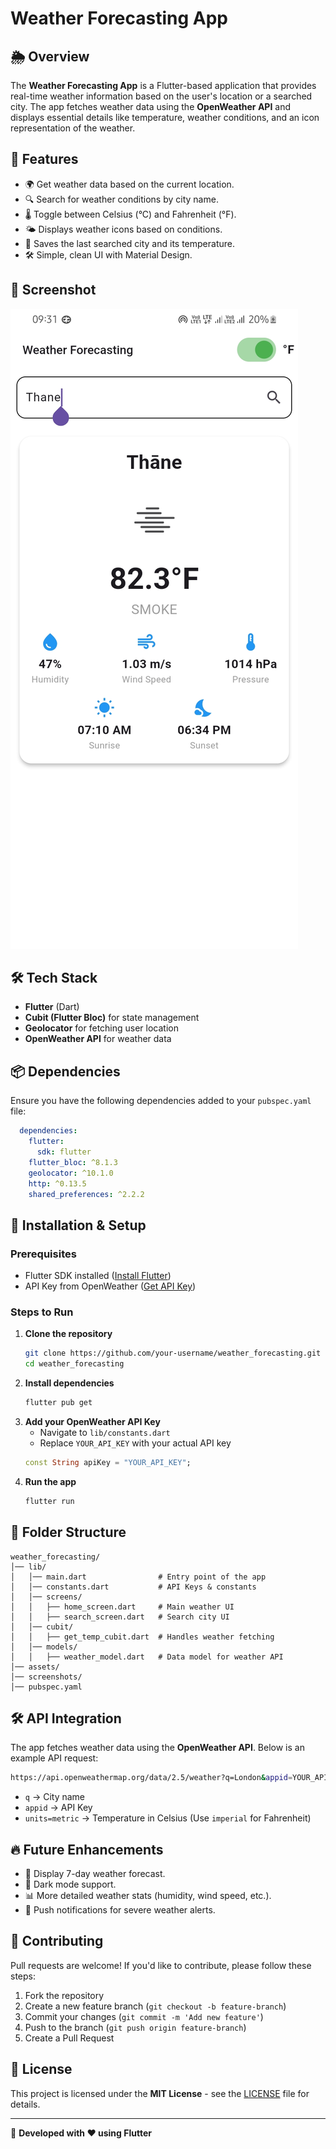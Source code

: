 # Weather Forecasting App

## 🌦 Overview
The **Weather Forecasting App** is a Flutter-based application that provides real-time weather information based on the user's location or a searched city. The app fetches weather data using the **OpenWeather API** and displays essential details like temperature, weather conditions, and an icon representation of the weather.

## 🚀 Features
- 🌍 Get weather data based on the current location.
- 🔍 Search for weather conditions by city name.
- 🌡 Toggle between Celsius (°C) and Fahrenheit (°F).
- 🌤 Displays weather icons based on conditions.
- 💾 Saves the last searched city and its temperature.
- 🛠 Simple, clean UI with Material Design.

## 📸 Screenshot  
![Home Screen](./assets/home.jpg)

## 🛠 Tech Stack
- **Flutter** (Dart)
- **Cubit (Flutter Bloc)** for state management
- **Geolocator** for fetching user location
- **OpenWeather API** for weather data

## 📦 Dependencies
Ensure you have the following dependencies added to your `pubspec.yaml` file:
```yaml
  dependencies:
    flutter:
      sdk: flutter
    flutter_bloc: ^8.1.3
    geolocator: ^10.1.0
    http: ^0.13.5
    shared_preferences: ^2.2.2
```

## 🔧 Installation & Setup
### Prerequisites
- Flutter SDK installed ([Install Flutter](https://docs.flutter.dev/get-started/install))
- API Key from OpenWeather ([Get API Key](https://home.openweathermap.org/api_keys))

### Steps to Run
1. **Clone the repository**
   ```sh
   git clone https://github.com/your-username/weather_forecasting.git
   cd weather_forecasting
   ```
2. **Install dependencies**
   ```sh
   flutter pub get
   ```
3. **Add your OpenWeather API Key**
   - Navigate to `lib/constants.dart`
   - Replace `YOUR_API_KEY` with your actual API key
   ```dart
   const String apiKey = "YOUR_API_KEY";
   ```
4. **Run the app**
   ```sh
   flutter run
   ```

## 📜 Folder Structure
```
weather_forecasting/
│── lib/
│   │── main.dart                # Entry point of the app
│   │── constants.dart           # API Keys & constants
│   │── screens/
│   │   ├── home_screen.dart     # Main weather UI
│   │   ├── search_screen.dart   # Search city UI
│   │── cubit/
│   │   ├── get_temp_cubit.dart  # Handles weather fetching
│   │── models/
│   │   ├── weather_model.dart   # Data model for weather API
│── assets/
│── screenshots/
│── pubspec.yaml
```

## 🛠 API Integration
The app fetches weather data using the **OpenWeather API**. Below is an example API request:
```sh
https://api.openweathermap.org/data/2.5/weather?q=London&appid=YOUR_API_KEY&units=metric
```
- `q` → City name
- `appid` → API Key
- `units=metric` → Temperature in Celsius (Use `imperial` for Fahrenheit)

## 🔥 Future Enhancements
- 📍 Display 7-day weather forecast.
- 🎨 Dark mode support.
- 📊 More detailed weather stats (humidity, wind speed, etc.).
- 🔔 Push notifications for severe weather alerts.

## 🤝 Contributing
Pull requests are welcome! If you'd like to contribute, please follow these steps:
1. Fork the repository
2. Create a new feature branch (`git checkout -b feature-branch`)
3. Commit your changes (`git commit -m 'Add new feature'`)
4. Push to the branch (`git push origin feature-branch`)
5. Create a Pull Request

## 📜 License
This project is licensed under the **MIT License** - see the [LICENSE](LICENSE) file for details.

---
🚀 **Developed with ❤️ using Flutter**

